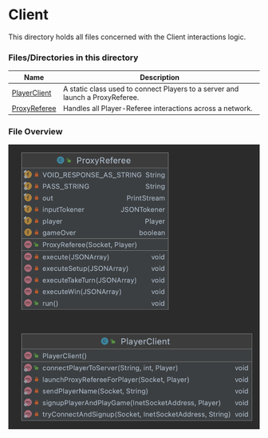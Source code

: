 # Client

This directory holds all files concerned with the Client interactions logic.

### Files/Directories in this directory
| Name | Description |
| ---- | ----------- |
| [PlayerClient](PlayerClient.java) |  A static class used to connect Players to a server and launch a ProxyReferee.  |
| [ProxyReferee](ProxyReferee.java) | Handles all Player-Referee interactions across a network. |


### File Overview
![Image](../../../../readme-resources/Client.png)